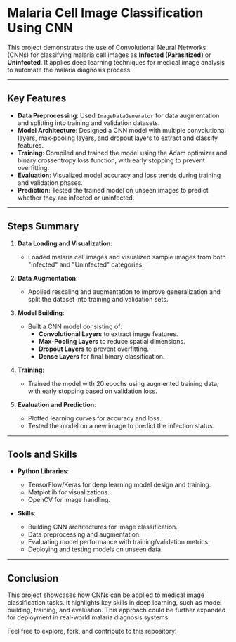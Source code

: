 # Malaria Cell Image Classification Using CNN

This project demonstrates the use of Convolutional Neural Networks (CNNs) for classifying malaria cell images as **Infected (Parasitized)** or **Uninfected**. It applies deep learning techniques for medical image analysis to automate the malaria diagnosis process.

---

## Key Features

- **Data Preprocessing**: Used `ImageDataGenerator` for data augmentation and splitting into training and validation datasets.
- **Model Architecture**: Designed a CNN model with multiple convolutional layers, max-pooling layers, and dropout layers to extract and classify features.
- **Training**: Compiled and trained the model using the Adam optimizer and binary crossentropy loss function, with early stopping to prevent overfitting.
- **Evaluation**: Visualized model accuracy and loss trends during training and validation phases.
- **Prediction**: Tested the trained model on unseen images to predict whether they are infected or uninfected.

---

## Steps Summary

1. **Data Loading and Visualization**:
   - Loaded malaria cell images and visualized sample images from both "Infected" and "Uninfected" categories.
   
2. **Data Augmentation**:
   - Applied rescaling and augmentation to improve generalization and split the dataset into training and validation sets.

3. **Model Building**:
   - Built a CNN model consisting of:
     - **Convolutional Layers** to extract image features.
     - **Max-Pooling Layers** to reduce spatial dimensions.
     - **Dropout Layers** to prevent overfitting.
     - **Dense Layers** for final binary classification.

4. **Training**:
   - Trained the model with 20 epochs using augmented training data, with early stopping based on validation loss.

5. **Evaluation and Prediction**:
   - Plotted learning curves for accuracy and loss.
   - Tested the model on a new image to predict the infection status.

---

## Tools and Skills

- **Python Libraries**:
  - TensorFlow/Keras for deep learning model design and training.
  - Matplotlib for visualizations.
  - OpenCV for image handling.

- **Skills**:
  - Building CNN architectures for image classification.
  - Data preprocessing and augmentation.
  - Evaluating model performance with training/validation metrics.
  - Deploying and testing models on unseen data.

---

## Conclusion

This project showcases how CNNs can be applied to medical image classification tasks. It highlights key skills in deep learning, such as model building, training, and evaluation. This approach could be further expanded for deployment in real-world malaria diagnosis systems.

Feel free to explore, fork, and contribute to this repository!
